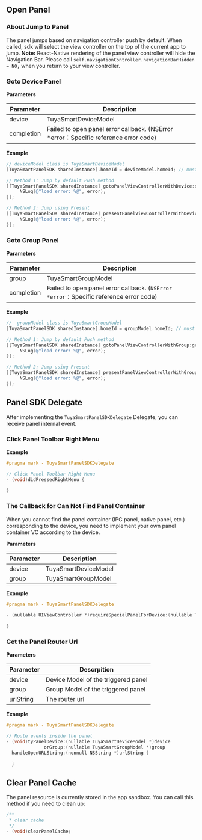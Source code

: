 ## Open Panel

### About Jump to Panel

The panel jumps based on navigation controller push by default. When called, sdk will select the view controller on the top of the current app to jump.
**Note:** React-Native rendering of the panel view controller will hide the Navigation Bar. Please call `self.navigationController.navigationBarHidden = NO;` when you return to your view controller.

### Goto Device Panel

**Parameters**

| Parameter       | Description                                                     |
| ---------- | -------------------------------------------------------- |
| device     | TuyaSmartDeviceModel               |
| completion | Failed to open panel error callback. (NSError *error：Specific reference error code) |

**Example** 

```objective-c
// deviceModel class is TuyaSmartDeviceModel
[TuyaSmartPanelSDK sharedInstance].homeId = deviceModel.homeId; // must be set home id

// Method 1: Jump by default Push method
[[TuyaSmartPanelSDK sharedInstance] gotoPanelViewControllerWithDevice:deviceModel completion:^(NSError *error) {
     NSLog(@"load error: %@", error);
}];

// Method 2: Jump using Present
[[TuyaSmartPanelSDK sharedInstance] presentPanelViewControllerWithDevice:deviceModel completion:^(NSError *error) {
     NSLog(@"load error: %@", error);
}];
```

### Goto Group Panel

**Parameters**

| Parameter       | Description                                                     |
| ---------- | -------------------------------------------------------- |
| group      | TuyaSmartGroupModel                                    |
| completion | Failed to open panel error callback. (`NSError *error`：Specific reference error code) |

**Example** 

```objective-c
//  groupModel class is TuyaSmartGroupModel
[TuyaSmartPanelSDK sharedInstance].homeId = groupModel.homeId; // must be set home id

// Method 1: Jump by default Push method
[[TuyaSmartPanelSDK sharedInstance] gotoPanelViewControllerWithGroup:groupModel completion:^(NSError *error) {
     NSLog(@"load error: %@", error);
}];

// Method 2: Jump using Present
[[TuyaSmartPanelSDK sharedInstance] presentPanelViewControllerWithGroup:groupModel completion:^(NSError *error) {
     NSLog(@"load error: %@", error);
}];
```



## Panel SDK Delegate

After implementing the `TuyaSmartPanelSDKDelegate` Delegate, you can receive panel internal event.

### Click Panel Toolbar Right Menu

**Example** 

```objective-c
#pragma mark - TuyaSmartPanelSDKDelegate

// Click Panel Toolbar Right Menu
- (void)didPressedRightMenu {
  
}
```

### The Callback for Can Not Find Panel Container

When you cannot find the panel container (IPC panel, native panel, etc.) corresponding to the device, you need to implement your own panel container VC according to the device.

**Parameters**

| Parameter   | Description     |
| ------ | -------- |
| device | TuyaSmartDeviceModel |
| group  | TuyaSmartGroupModel |

**Example**

```objective-c
#pragma mark - TuyaSmartPanelSDKDelegate

- (nullable UIViewController *)requireSpecialPanelForDevice:(nullable TuyaSmartDeviceModel *)device orGroup:(nullable TuyaSmartGroupModel *)group {
  
}
```

### Get the Panel Router Url

**Parameters**

| Parameter      | Descrpition                 |
| --------- | -------------------- |
| device    | Device Model of the triggered panel |
| group     | Group Model of the triggered panel |
| urlString | The router url |

**Example**

```objective-c
#pragma mark - TuyaSmartPanelSDKDelegate

// Route events inside the panel
- (void)tyPanelDevice:(nullable TuyaSmartDeviceModel *)device
              orGroup:(nullable TuyaSmartGroupModel *)group
  handleOpenURLString:(nonnull NSString *)urlString {
    
  }
```



## Clear Panel Cache

The panel resource is currently stored in the app sandbox. You can call this method if you need to clean up:

```objective-c
/**
 * clear cache
 */
- (void)clearPanelCache;
```